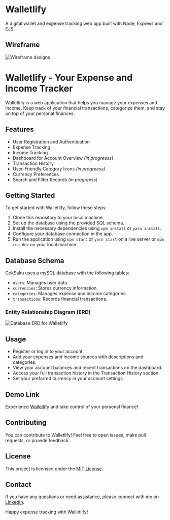 # Walletlify

A digital wallet and expense tracking web app built with Node, Express and EJS.

## Wireframe

![Wireframe designs](/public/images/wireframe.png)

# Walletlify - Your Expense and Income Tracker

Walletlify is a web application that helps you manage your expenses and income. Keep track of your financial transactions, categorize them, and stay on top of your personal finances.

## Features

- User Registration and Authentication
- Expense Tracking
- Income Tracking
- Dashboard for Account Overview _(in progreess)_
- Transaction History
- User-Friendly Category Icons _(in progreess)_
- Currency Preferences
- Search and Filter Records _(in progreess)_

## Getting Started

To get started with Walletlify, follow these steps:

1. Clone this repository to your local machine.
2. Set up the database using the provided SQL schema.
3. Install the necessary dependencies using `npm install` or `yarn install`.
4. Configure your database connection in the app.
5. Run the application using `npm start` or `yarn start` on a live server or `npm run dev` on your local machine.

## Database Schema

CekSaku uses a mySQL database with the following tables:

- `users`: Manages user data.
- `currencies`: Stores currency information.
- `categories`: Manages expense and income categories.
- `transactions`: Records financial transactions.

### Entity Relationship Diagram (ERD)

![Database ERD for Walletlify](/public/images/database-erd.jpeg)

## Usage

- Register or log in to your account.
- Add your expenses and income sources with descriptions and categories.
- View your account balances and recent transactions on the dashboard.
- Access your full transaction history in the Transaction History section.
- Set your prefarred currency in your account settings

## Demo Link

Experience [Walletlify](https://walletlify.onrender.com/) and take control of your personal finance!

## Contributing

You can contribute to Walletlify! Feel free to open issues, make pull requests, or provide feedback.

## License

This project is licensed under the [MIT License](LICENSE).

## Contact

If you have any questions or need assistance, please connect with me on [LinkedIn](https://www.linkedin.com/in/samuelurom/).

Happy expense tracking with Walletlify!
